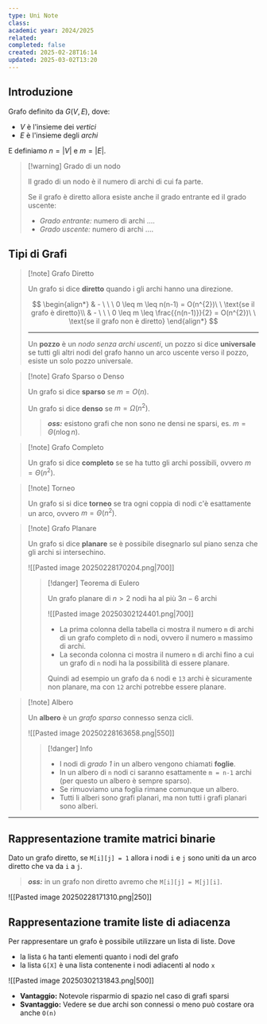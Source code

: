 ```yaml
---
type: Uni Note
class: 
academic year: 2024/2025
related: 
completed: false
created: 2025-02-28T16:14
updated: 2025-03-02T13:20
---
```

## Introduzione

Grafo definito da $G(V,E)$, dove:
- $V$ è l'insieme dei *vertici*
- $E$ è l'insieme degli *archi*

E definiamo $n = |V|$ e $m = |E|$.

>[!warning] Grado di un nodo
>
>Il grado di un nodo è il numero di archi di cui fa parte.
>
>Se il grafo è diretto allora esiste anche il grado entrante ed il grado uscente:
>- *Grado entrante:* numero di archi ....
>- *Grado uscente:* numero di archi ....

## Tipi di Grafi

>[!note] Grafo Diretto
>
>Un grafo si dice **diretto** quando i gli archi hanno una direzione.
>
>$$
>\begin{align*}
>& - \ \ \ 0 \leq m \leq n(n-1) = O(n^{2})\ \ \text{se il grafo è diretto}\\
>& - \ \ \ 0 \leq m \leq \frac{{n(n-1)}}{2} = O(n^{2})\ \ \text{se il grafo non è diretto}
>\end{align*}
>$$
>
>---
>
>Un **pozzo** è un *nodo senza archi uscenti*, un pozzo si dice **universale** se tutti gli altri nodi del grafo hanno un arco uscente verso il pozzo, esiste un solo pozzo universale.

>[!note] Grafo Sparso o Denso
>
>Un grafo si dice **sparso** se $m = O(n)$.
>
>Un grafo si dice **denso** se $m = \Omega(n^{2})$.
>
>>***oss:*** esistono grafi che non sono ne densi ne sparsi, es. $m = \Theta(n \log n)$.

>[!note] Grafo Completo
>
>Un grafo si dice **completo** se se ha tutto gli archi possibili, ovvero $m = \Theta(n^{2})$.

>[!note] Torneo
>
>Un grafo si si dice **torneo** se tra ogni coppia di nodi c'è esattamente un arco, ovvero $m = \Theta(n^{2})$.

>[!note] Grafo Planare
>
>Un grafo si dice **planare** se è possibile disegnarlo sul piano senza che gli archi si intersechino.
>
>![[Pasted image 20250228170204.png|700]]
>
>>[!danger] Teorema di Eulero
>>
>>Un grafo planare di $n>2$ nodi ha al più $3n−6$ archi
>>
>>![[Pasted image 20250302124401.png|700]]
>>
>>- La prima colonna della tabella ci mostra il numero `m` di archi di un grafo completo di `n` nodi, ovvero il numero `m` massimo di archi.
>>- La seconda colonna ci mostra il numero `m` di archi fino a cui un grafo di `n` nodi ha la possibilità di essere planare.
>>
>>Quindi ad esempio un grafo da `6` nodi e `13` archi è sicuramente non planare, ma con `12` archi potrebbe essere planare.

>[!note] Albero
>
>Un **albero** è un *grafo sparso* connesso senza cicli.
>
>![[Pasted image 20250228163658.png|550]]
>
>>[!danger] Info
>> 
>>- I nodi di *grado 1* in un albero vengono chiamati **foglie**.  
>>- In un albero di `n` nodi ci saranno esattamente `m = n-1` archi (per questo un albero è sempre sparso).
>>- Se rimuoviamo una foglia rimane comunque un albero.
>>- Tutti li alberi sono grafi planari, ma non tutti i grafi planari sono alberi.

---
## Rappresentazione tramite matrici binarie

Dato un grafo diretto, se `M[i][j] = 1` allora i nodi `i` e `j` sono uniti da un arco diretto che va da `i` a `j`.

>***oss:*** in un grafo non diretto avremo che `M[i][j] = M[j][i]`.

![[Pasted image 20250228171310.png|250]]

## Rappresentazione tramite liste di adiacenza

Per rappresentare un grafo è possibile utilizzare un lista di liste. Dove
- la lista `G` ha tanti elementi quanto i nodi del grafo
- la lista `G[X]` è una lista contenente i nodi adiacenti al nodo `x`

![[Pasted image 20250302131843.png|500]]

- **Vantaggio:** Notevole risparmio di spazio nel caso di grafi sparsi
- **Svantaggio:** Vedere se due archi son connessi o meno può costare ora anche `O(n)`
